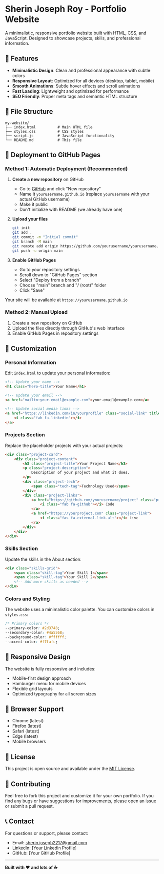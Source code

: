 # Sherin Joseph Roy - Portfolio Website

A minimalistic, responsive portfolio website built with HTML, CSS, and JavaScript. Designed to showcase projects, skills, and professional information.

## 🌟 Features

- **Minimalistic Design**: Clean and professional appearance with subtle colors
- **Responsive Layout**: Optimized for all devices (desktop, tablet, mobile)
- **Smooth Animations**: Subtle hover effects and scroll animations
- **Fast Loading**: Lightweight and optimized for performance
- **SEO Friendly**: Proper meta tags and semantic HTML structure

## 📁 File Structure

```
my-website/
├── index.html          # Main HTML file
├── styles.css          # CSS styles
├── script.js           # JavaScript functionality
└── README.md           # This file
```

## 🚀 Deployment to GitHub Pages

### Method 1: Automatic Deployment (Recommended)

1. **Create a new repository** on GitHub
   - Go to [GitHub](https://github.com) and click "New repository"
   - Name it `yourusername.github.io` (replace `yourusername` with your actual GitHub username)
   - Make it public
   - Don't initialize with README (we already have one)

2. **Upload your files**
   ```bash
   git init
   git add .
   git commit -m "Initial commit"
   git branch -M main
   git remote add origin https://github.com/yourusername/yourusername.github.io.git
   git push -u origin main
   ```

3. **Enable GitHub Pages**
   - Go to your repository settings
   - Scroll down to "GitHub Pages" section
   - Select "Deploy from a branch"
   - Choose "main" branch and "/ (root)" folder
   - Click "Save"

Your site will be available at `https://yourusername.github.io`

### Method 2: Manual Upload

1. Create a new repository on GitHub
2. Upload the files directly through GitHub's web interface
3. Enable GitHub Pages in repository settings

## 🎨 Customization

### Personal Information

Edit `index.html` to update your personal information:

```html
<!-- Update your name -->
<h1 class="hero-title">Your Name</h1>

<!-- Update your email -->
<a href="mailto:your.email@example.com">your.email@example.com</a>

<!-- Update social media links -->
<a href="https://linkedin.com/in/yourprofile" class="social-link" title="LinkedIn">
    <i class="fab fa-linkedin"></i>
</a>
```

### Projects Section

Replace the placeholder projects with your actual projects:

```html
<div class="project-card">
    <div class="project-content">
        <h3 class="project-title">Your Project Name</h3>
        <p class="project-description">
            Description of your project and what it does.
        </p>
        <div class="project-tech">
            <span class="tech-tag">Technology Used</span>
        </div>
        <div class="project-links">
            <a href="https://github.com/yourusername/project" class="project-link">
                <i class="fab fa-github"></i> Code
            </a>
            <a href="https://yourproject.com" class="project-link">
                <i class="fas fa-external-link-alt"></i> Live
            </a>
        </div>
    </div>
</div>
```

### Skills Section

Update the skills in the About section:

```html
<div class="skills-grid">
    <span class="skill-tag">Your Skill 1</span>
    <span class="skill-tag">Your Skill 2</span>
    <!-- Add more skills as needed -->
</div>
```

### Colors and Styling

The website uses a minimalistic color palette. You can customize colors in `styles.css`:

```css
/* Primary colors */
--primary-color: #2d3748;
--secondary-color: #4a5568;
--background-color: #ffffff;
--accent-color: #f7fafc;
```

## 📱 Responsive Design

The website is fully responsive and includes:

- Mobile-first design approach
- Hamburger menu for mobile devices
- Flexible grid layouts
- Optimized typography for all screen sizes

## 🔧 Browser Support

- Chrome (latest)
- Firefox (latest)
- Safari (latest)
- Edge (latest)
- Mobile browsers

## 📝 License

This project is open source and available under the [MIT License](LICENSE).

## 🤝 Contributing

Feel free to fork this project and customize it for your own portfolio. If you find any bugs or have suggestions for improvements, please open an issue or submit a pull request.

## 📞 Contact

For questions or support, please contact:
- Email: sherin.joseph2217@gmail.com
- LinkedIn: [Your LinkedIn Profile]
- GitHub: [Your GitHub Profile]

---

**Built with ❤️ and lots of ☕** 